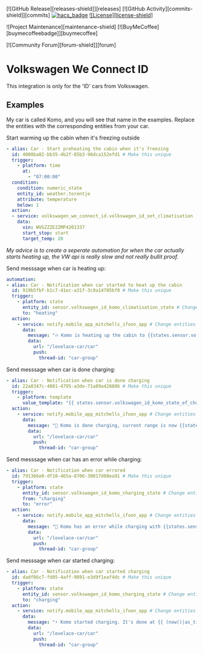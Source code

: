 [![GitHub Release][releases-shield]][releases]
[![GitHub Activity][commits-shield]][commits]
[![hacs_badge](https://img.shields.io/badge/HACS-Custom-orange.svg?style=for-the-badge)](https://github.com/custom-components/hacs)
[![License][license-shield]](LICENSE.md)

![Project Maintenance][maintenance-shield]
[![BuyMeCoffee][buymecoffeebadge]][buymecoffee]

[![Community Forum][forum-shield]][forum]

# Volkswagen We Connect ID

This integration is only for the 'ID' cars from Volkswagen.

## Examples

My car is called Komo, and you will see that name in the examples. 
Replace the entities with the corresponding entities from your car.

Start warming up the cabin when it's freezing outside
```yaml
- alias: Car - Start preheating the cabin when it's freezing
  id: 4008ba82-bb35-4b2f-85b3-96dca152efd1 # Make this unique
  trigger:
    - platform: time
      at:
        - "07:00:00"
  condition:
    condition: numeric_state
    entity_id: weather.torentje
    attribute: temperature
    below: 1
  action:
  - service: volkswagen_we_connect_id.volkswagen_id_set_climatisation
    data:
      vin: WVGZZZE2ZMP4201337
      start_stop: start
      target_temp: 20
```

_My advice is to create a seperate automation for when the car actually starts heating up, the VW api is really slow and not really bullit proof._

Send messsage when car is heating up:
```yaml
automation:
- alias: Car - Notification when car started to heat up the cabin
  id: 919b5fbf-b1c7-41ec-a31f-3c9a14785bf0 # Make this unique
  trigger:
    - platform: state
      entity_id: sensor.volkswagen_id_komo_climatisation_state # Change entities
      to: "heating"
  action:
    - service: notify.mobile_app_mitchells_ifoon_app # Change entities
      data:
        message: "🔥 Komo is heating up the cabin to {{states.sensor.volkswagen_id_komo_target_temperature.state}}°C. It's done at {{ (now()|as_timestamp + (float(states('sensor.volkswagen_id_komo_remaining_climatisation_time')) * 60 ))|timestamp_custom('%H:%M', True) }}." # Change entities or change the message
        data:
          url: "/lovelace-car/car"
          push:
            thread-id: "car-group"
```

Send messsage when car is done charging:
```yaml
- alias: Car - Notification when car is done charging
  id: 22a8347c-4001-4795-a3de-71a89a428806 # Make this unique
  trigger:
    - platform: template
      value_template: "{{ states.sensor.volkswagen_id_komo_state_of_charge.state == states.sensor.volkswagen_id_komo_target_state_of_charge.state }}" # Change entities
  action:
    - service: notify.mobile_app_mitchells_ifoon_app # Change entities
      data:
        message: "🔋 Komo is done charging, current range is now {{states.sensor.volkswagen_id_komo_range.state}}km." # Change entities
        data:
          url: "/lovelace-car/car"
          push:
            thread-id: "car-group"
```

Send messsage when car has an error while charging:
```yaml
- alias: Car - Notification when car errored
  id: 791366e0-df10-465a-8706-30017d08ea91 # Make this unique
  trigger:
    - platform: state
      entity_id: sensor.volkswagen_id_komo_charging_state # Change entities
      from: "charging"
      to: "error"
  action:
    - service: notify.mobile_app_mitchells_ifoon_app # Change entities
      data:
        message: "🚨 Komo has an error while charging with {{states.sensor.volkswagen_id_komo_range.state}}km range." # Change entities
        data:
          url: "/lovelace-car/car"
          push:
            thread-id: "car-group"
```

Send messsage when car started charging:
```yaml
- alias: Car - Notification when car started charging
  id: dadf86c7-fd05-4aff-9891-e3d9f1eaf4dc # Make this unique
  trigger:
    - platform: state
      entity_id: sensor.volkswagen_id_komo_charging_state # Change entities
      to: "charging"
  action:
    - service: notify.mobile_app_mitchells_ifoon_app # Change entities
      data:
        message: "⚡ Komo started charging. It's done at {{ (now()|as_timestamp + (float(states('sensor.volkswagen_id_komo_remaining_charging_time')) * 60 ))|timestamp_custom('%H:%M', True) }} and will have {{states.sensor.volkswagen_id_komo_target_state_of_charge.state}}% battery." # Change entities
        data:
          url: "/lovelace-car/car"
          push:
            thread-id: "car-group"
```

